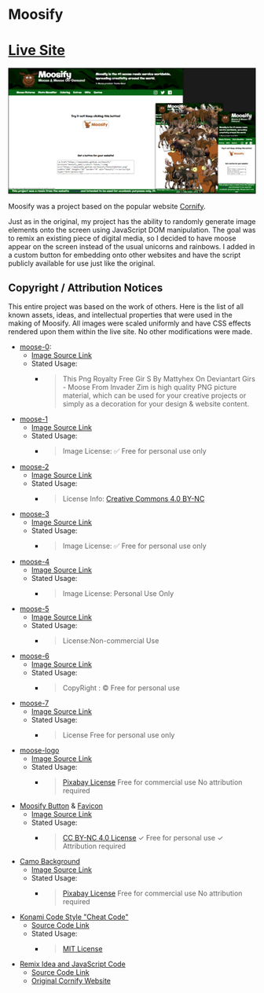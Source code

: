 
# Moosify

# [Live Site](https://xmoose25x.github.io/Moosify)
![Moosify Demo](./demo.png)

Moosify was a project based on the popular website [Cornify](https://www.cornify.com/). 

Just as in the original, my project has the ability to randomly generate image elements onto the screen using JavaScript DOM manipulation. The goal was to remix an existing piece of digital media, so I decided to have moose appear on the screen instead of the usual unicorns and rainbows. I added in a custom button for embedding onto other websites and have the script publicly available for use just like the original.

## Copyright / Attribution Notices
This entire project was based on the work of others.
Here is the list of all known assets, ideas, and intellectual properties that were used in the making of Moosify.
All images were scaled uniformly and have CSS effects rendered upon them within the live site. No other modifications were made.
* [moose-0](./moose-0.png): 
    * [Image Source Link](https://www.nicepng.com/ourpic/u2w7w7t4i1q8a9t4_png-royalty-free-gir-s-by-mattyhex-on/)
    * Stated Usage:
        * > This Png Royalty Free Gir S By Mattyhex On Deviantart Girs - Moose From Invader Zim is high quality PNG picture material, which can be used for your creative projects or simply as a decoration for your design & website content.
* [moose-1](./moose-1.png)
    * [Image Source Link](http://www.pngmart.com/image/65622)
    * Stated Usage:
        * >Image License: ✅ Free for personal use only
* [moose-2](./moose-2.png)
    * [Image Source Link](http://www.pngall.com/moose-png/download/63053)
    * Stated Usage:
        * > License Info: [Creative Commons 4.0 BY-NC](https://creativecommons.org/licenses/by-nc/4.0/)
* [moose-3](./moose-3.png)
    * [Image Source Link](http://www.pngmart.com/image/65628)
    * Stated Usage:
        * > Image License: ✅ Free for personal use only
* [moose-4](./moose-4.png)
    * [Image Source Link](https://www.pngitem.com/middle/iwRhRTo_moose-mount-transparent-moose-hd-png-download/)
    * Stated Usage:
        * > Image License: Personal Use Only
* [moose-5](./moose-5.png)
    * [Image Source Link](https://www.pngaaa.com/detail/2563277)
    * Stated Usage:
        * > License:Non-commercial Use
* [moose-6](./moose-6.png)
    * [Image Source Link](https://toppng.com/transparent-background-moose-clipart-PNG-free-PNG-Images_196523)
    * Stated Usage:
        * >CopyRight : © Free for personal use
* [moose-7](./moose-7.png)
    * [Image Source Link](https://dlpng.com/png/198274)
    * Stated Usage:
        * > License	Free for personal use only
* [moose-logo](./moose-logo.png)
    * [Image Source Link](https://pixabay.com/vectors/elk-animal-brown-mammals-horns-35579/)
    * Stated Usage:
        * > [Pixabay License](https://pixabay.com/service/license/) Free for commercial use No attribution required
* [Moosify Button](./MoosifyButton.png) & [Favicon](./favicon.ico)
    * [Image Source Link](http://clipartmag.com/download-clipart-image#moose-cartoon-drawing-30.jpg)
    * Stated Usage:
        * > [CC BY-NC 4.0 License](https://creativecommons.org/licenses/by-nc/4.0/) ✓ Free for personal use ✓ Attribution required
* [Camo Background](./background.jpg)
    * [Image Source Link](https://pixabay.com/illustrations/texture-camo-soldier-surface-green-2900900/)
    * Stated Usage:
        * > [Pixabay License](https://pixabay.com/service/license/) Free for commercial use No attribution required
* [Konami Code Style "Cheat Code"](./moosify.js)
    * [Source Code Link](http://snaptortoise.github.io/konami-js/)
    * Stated Usage:
        * > [MIT License](https://choosealicense.com/licenses/mit/)
* [Remix Idea and JavaScript Code](./index.html)
    * [Source Code Link](https://www.cornify.com/js/cornify.js)
    * [Original Cornify Website](https://www.cornify.com/)
